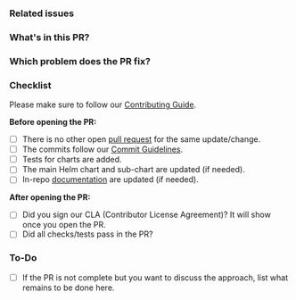 ### Related issues

<!-- Which GitHub issues related to or fixed by this PR, if any. -->

### What's in this PR?

<!--
  Explain the contents of the PR.
  Give an overview about the implementation, which decisions were made and why.
-->

### Which problem does the PR fix?

<!-- Which problem does the PR fix? Please remove this section if you linked an issue above -->

### Checklist

Please make sure to follow our [Contributing Guide](../blob/main/CONTRIBUTING.md).

<!-- Place an '[x]' (no spaces) in all applicable fields. Please remove unrelated fields. -->

**Before opening the PR:**

- [ ] There is no other open [pull request](../pulls) for the same update/change.
- [ ] The commits follow our [Commit Guidelines](../blob/main/CONTRIBUTING.md#commit-guidelines).
- [ ] Tests for charts are added.
- [ ] The main Helm chart and sub-chart are updated (if needed).
- [ ] In-repo [documentation](../blob/main/CONTRIBUTING.md#documentation) are updated (if needed).

**After opening the PR:**

- [ ] Did you sign our CLA (Contributor License Agreement)? It will show once you open the PR.
- [ ] Did all checks/tests pass in the PR?

### To-Do

<!-- Please remove this section if you don't need it. -->

- [ ] If the PR is not complete but you want to discuss the approach,
  list what remains to be done here.
